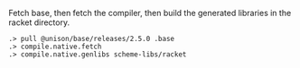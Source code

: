 
Fetch base, then fetch the compiler, then build the generated
libraries in the racket directory.

```ucm
.> pull @unison/base/releases/2.5.0 .base
.> compile.native.fetch
.> compile.native.genlibs scheme-libs/racket
```
